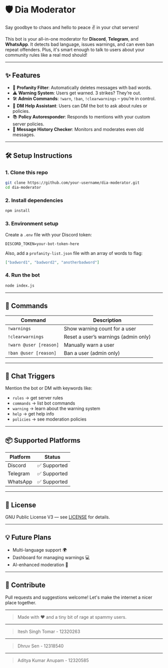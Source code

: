 # 🛡️ Dia Moderator

Say goodbye to chaos and hello to peace ✌️ in your chat servers!

This bot is your all-in-one moderator for **Discord**, **Telegram**, and **WhatsApp**. It detects bad language, issues warnings, and can even ban repeat offenders. Plus, it's smart enough to talk to users about your community rules like a real mod should!

---

## ✨ Features

- 🚨 **Profanity Filter**: Automatically deletes messages with bad words.
- ⚠️ **Warning System**: Users get warned. 3 strikes? They’re out.
- 🛠️ **Admin Commands**: `!warn`, `!ban`, `!clearwarnings` – you’re in control.
- 💬 **DM Help Assistant**: Users can DM the bot to ask about rules or policies.
- 📚 **Policy Autoresponder**: Responds to mentions with your custom server policies.
- 📖 **Message History Checker**: Monitors and moderates even old messages.

---

## 🛠️ Setup Instructions

### 1. Clone this repo

```bash
git clone https://github.com/your-username/dia-moderator.git
cd dia-moderator
```

### 2. Install dependencies

```bash
npm install
```

### 3. Environment setup

Create a `.env` file with your Discord token:

```
DISCORD_TOKEN=your-bot-token-here
```

Also, add a `profanity-list.json` file with an array of words to flag:

```json
["badword1", "badword2", "anotherbadword"]
```

### 4. Run the bot

```bash
node index.js
```

---

## 🤖 Commands

| Command             | Description                             |
|---------------------|-----------------------------------------|
| `!warnings`         | Show warning count for a user           |
| `!clearwarnings`    | Reset a user’s warnings (admin only)    |
| `!warn @user [reason]` | Manually warn a user                 |
| `!ban @user [reason]`  | Ban a user (admin only)              |

---

## 🧠 Chat Triggers

Mention the bot or DM with keywords like:

- `rules` → get server rules
- `commands` → list bot commands
- `warning` → learn about the warning system
- `help` → get help info
- `policies` → see moderation policies

---

## 📦 Supported Platforms

| Platform  | Status     |
|-----------|------------|
| Discord   | ✅ Supported |
| Telegram  | ✅ Supported |
| WhatsApp  | ✅ Supported |

---

## 📄 License

GNU Public License V3 — see [LICENSE](LICENSE) for details.

---

## 💡 Future Plans

- Multi-language support 🌍
- Dashboard for managing warnings 💻
- AI-enhanced moderation 🤖

---

## 👋 Contribute

Pull requests and suggestions welcome! Let's make the internet a nicer place together.

---

> Made with ❤️ and a tiny bit of rage at spammy users.
---
> Itesh Singh Tomar - 12320263
---
> Dhruv Sen - 12318540
---
> Aditya Kumar Anupam - 12320585
